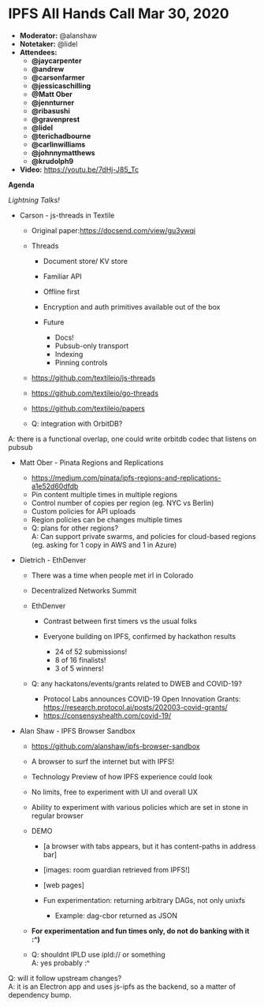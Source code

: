 # IPFS All Hands Call Mar 30, 2020
  
-   **Moderator:** @alanshaw
-   **Notetaker:** @lidel
-   **Attendees:**
    -   __@jaycarpenter__
    -   __@andrew__
    -   __@carsonfarmer__
    -   __@jessicaschilling__
    -   __@Matt Ober__
    -   __@jennturner__
    -   __@ribasushi__
    -   __@gravenprest__
    -   __@lidel__
    -   __@terichadbourne__
    -   __@carlinwilliams__
    -   __@johnnymatthews__
    -   __@krudolph9__
-   **Video:** https://youtu.be/7dHj-J85_Tc

**Agenda**

_Lightning Talks!_

-   Carson - js-threads in Textile

    -   Original paper:<https://docsend.com/view/gu3ywqi>
    -   Threads

        -   Document store/ KV store
        -   Familiar API
        -   Offline first
        -   Encryption and auth primitives available out of the box
        -   Future

            -   Docs!
            -   Pubsub-only transport
            -   Indexing
            -   Pinning controls

    -   <https://github.com/textileio/js-threads>
    -   <https://github.com/textileio/go-threads>
    -   <https://github.com/textileio/papers>
    -   Q: integration with OrbitDB?

A: there is a functional overlap, one could write orbitdb codec that listens on pubsub

-   Matt Ober - Pinata Regions and Replications

    -   <https://medium.com/pinata/ipfs-regions-and-replications-a1e52d60dfdb>
    -   Pin content multiple times in multiple regions
    -   Control number of copies per region (eg. NYC vs Berlin)
    -   Custom policies for API uploads
    -   Region policies can be changes multiple times
    -   Q: plans for other regions?  
        A: Can support private swarms, and policies for cloud-based regions (eg. asking for 1 copy in AWS and 1 in Azure)

-   Dietrich - EthDenver

    -   There was a time when people met irl in Colorado
    -   Decentralized Networks Summit
    -   EthDenver

        -   Contrast between first timers vs the usual folks
        -   Everyone building on IPFS, confirmed by hackathon results

            -   24 of 52 submissions!
            -   8 of 16 finalists!
            -   3 of 5 winners!

    -   Q: any hackatons/events/grants related to DWEB and COVID-19?

        -   Protocol Labs announces COVID-19 Open Innovation Grants:  
            <https://research.protocol.ai/posts/202003-covid-grants/>
        -   <https://consensyshealth.com/covid-19/>

-   Alan Shaw - IPFS Browser Sandbox

    -   <https://github.com/alanshaw/ipfs-browser-sandbox>
    -   A browser to surf the internet but with IPFS!
    -   Technology Preview of how IPFS experience could look
    -   No limits, free to experiment with UI and overall UX
    -   Ability to experiment with various policies which are set in stone in regular browser
    -   DEMO

        -   \[a browser with tabs appears, but it has content-paths in address bar]
        -   \[images: room guardian retrieved from IPFS!]
        -   \[web pages]
        -   Fun experimentation: returning arbitrary DAGs, not only unixfs

            -   Example: dag-cbor returned as JSON

    -   **For experimentation and fun times only, do not do banking with it :^)**
    -   Q: shouldnt IPLD use ipld:// or something  
        A: yes probably :^

Q: will it follow upstream changes?  
A: it is an Electron app and uses js-ipfs as the backend, so a matter of dependency bump.
